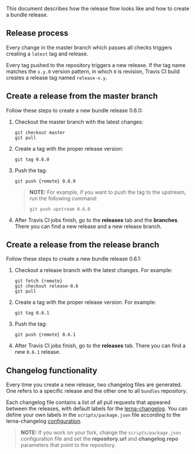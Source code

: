 This document describes how the release flow looks like and how to create a bundle release.

## Release process

Every change in the master branch which passes all checks triggers creating a `latest` tag and release.

Every tag pushed to the repository triggers a new release. If the tag name matches the `x.y.0` version pattern, in which `0` is revision, Travis CI build creates a release tag named `release-x.y`.

## Create a release from the master branch

Follow these steps to create a new bundle release 0.6.0:

1. Checkout the master branch with the latest changes:

    ```
    git checkout master
    git pull
    ```

2. Create a tag with the proper release version:

    ```
    git tag 0.6.0
    ```   

3. Push the tag:

    ```
    git push {remote} 0.6.0 
    ```
    
    >**NOTE:** For example, if you want to push the tag to the upstream, run the following command:
    >```
    >git push upstream 0.6.0 
    >```
    

4. After Travis CI jobs finish, go to the **releases** tab and the **branches**. There you can find a new release and a new release branch.
 
## Create a release from the release branch

Follow these steps to create a new bundle release 0.6.1:

1. Checkout a release branch with the latest changes. For example:

    ```
    git fetch {remote}
    git checkout release-0.6
    git pull
    ```

2. Create a tag with the proper release version. For example:

    ```
    git tag 0.6.1
    ```   

3. Push the tag:

    ```
    git push {remote} 0.6.1 
    ```

4. After Travis CI jobs finish, go to the **releases** tab. There you can find a new `0.6.1` release.

## Changelog functionality

Every time you create a new release, two changelog files are generated. One refers to a specific release and the other one to all `bundles` repository.

Each changelog file contains a list of all pull requests that appeared between the releases, with default labels for the [lerna-changelog](https://github.com/lerna/lerna-changelog#usage). 
You can define your own labels in the `scripts/package.json` file according to the lerna-changelog [configuration](https://github.com/lerna/lerna-changelog#configuration).

>**NOTE:** If you work on your fork, change the `scripts/package.json` configuration file and set the **repository.url** and **changelog.repo** parameters that point to the repository.
